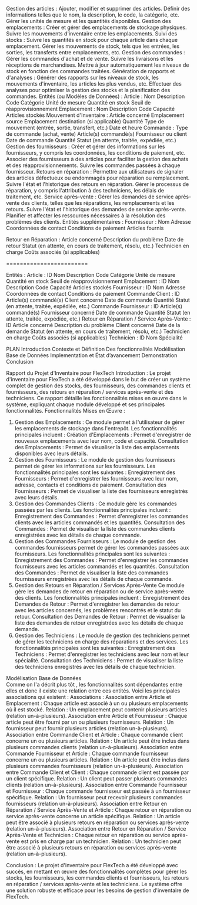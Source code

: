 

Gestion des articles :
Ajouter, modifier et supprimer des articles.
Définir des informations telles que le nom, la description, le code, la catégorie, etc.
Gérer les unités de mesure et les quantités disponibles.
Gestion des emplacements :
Créer et gérer des emplacements de stockage physiques.
Suivre les mouvements d'inventaire entre les emplacements.
Suivi des stocks :
Suivre les quantités en stock pour chaque article dans chaque emplacement.
Gérer les mouvements de stock, tels que les entrées, les sorties, les transferts entre emplacements, etc.
Gestion des commandes :
Gérer les commandes d'achat et de vente.
Suivre les livraisons et les réceptions de marchandises.
Mettre à jour automatiquement les niveaux de stock en fonction des commandes traitées.
Génération de rapports et d'analyses :
Générer des rapports sur les niveaux de stock, les mouvements d'inventaire, les articles les plus vendus, etc.
Effectuer des analyses pour optimiser la gestion des stocks et la planification des commandes.
Entités (ou Modèles de Données) :
Article :
Nom
Description
Code
Catégorie
Unité de mesure
Quantité en stock
Seuil de réapprovisionnement
Emplacement :
Nom
Description
Code
Capacité
Articles stockés
Mouvement d'Inventaire :
Article concerné
Emplacement source
Emplacement destination (si applicable)
Quantité
Type de mouvement (entrée, sortie, transfert, etc.)
Date et heure
Commande :
Type de commande (achat, vente)
Article(s) commandé(s)
Fournisseur ou client
Date de commande
Quantité
Statut (en attente, traitée, expédiée, etc.)
Gestion des fournisseurs :
Créer et gérer des informations sur les fournisseurs, y compris les coordonnées, les conditions de paiement, etc.
Associer des fournisseurs à des articles pour faciliter la gestion des achats et des réapprovisionnements.
Suivre les commandes passées à chaque fournisseur.
Retours en réparation :
Permettre aux utilisateurs de signaler des articles défectueux ou endommagés pour réparation ou remplacement.
Suivre l'état et l'historique des retours en réparation.
Gérer le processus de réparation, y compris l'attribution à des techniciens, les délais de traitement, etc.
Service après-vente :
Gérer les demandes de service après-vente des clients, telles que les réparations, les remplacements et les retours.
Suivre l'état et l'historique des demandes de service après-vente.
Planifier et affecter les ressources nécessaires à la résolution des problèmes des clients.
Entités supplémentaires :
Fournisseur :
Nom
Adresse
Coordonnées de contact
Conditions de paiement
Articles fournis


Retour en Réparation :
Article concerné
Description du problème
Date de retour
Statut (en attente, en cours de traitement, résolu, etc.)
Technicien en charge
Coûts associés (si applicables)









========================

Entités :
Article :
ID
Nom
Description
Code
Catégorie
Unité de mesure
Quantité en stock
Seuil de réapprovisionnement
Emplacement :
ID
Nom
Description
Code
Capacité
Articles stockés
Fournisseur :
ID
Nom
Adresse
Coordonnées de contact
Conditions de paiement
Commande Client :
ID
Article(s) commandé(s)
Client concerné
Date de commande
Quantité
Statut (en attente, traitée, expédiée, etc.)
Commande Fournisseur :
ID
Article(s) commandé(s)
Fournisseur concerné
Date de commande
Quantité
Statut (en attente, traitée, expédiée, etc.)
Retour en Réparation / Service Après-Vente :
ID
Article concerné
Description du problème
Client concerné
Date de la demande
Statut (en attente, en cours de traitement, résolu, etc.)
Technicien en charge
Coûts associés (si applicables)
Technicien :
ID
Nom
Spécialité

PLAN
Introduction
Contexte et Définition Des fonctionnalités
Modélisation Base de Données 
Implementation et État d’avancement
Demonstration
Conclusion




Rapport du Projet d'Inventaire pour FlexTech
Introduction :
Le projet d'inventaire pour FlexTech a été développé dans le but de créer un système complet de gestion des stocks, des fournisseurs, des commandes clients et fournisseurs, des retours en réparation / services après-vente et des techniciens. Ce rapport détaille les fonctionnalités mises en œuvre dans le système, expliquant chaque module développé et ses principales fonctionnalités.
Fonctionnalités Mises en Œuvre :
1. Gestion des Emplacements :
Ce module permet à l'utilisateur de gérer les emplacements de stockage dans l'entrepôt. Les fonctionnalités principales incluent :
Création d'Emplacements : Permet d'enregistrer de nouveaux emplacements avec leur nom, code et capacité.
Consultation des Emplacements : Permet de visualiser la liste des emplacements disponibles avec leurs détails.
2. Gestion des Fournisseurs :
Le module de gestion des fournisseurs permet de gérer les informations sur les fournisseurs. Les fonctionnalités principales sont les suivantes :
Enregistrement des Fournisseurs : Permet d'enregistrer les fournisseurs avec leur nom, adresse, contacts et conditions de paiement.
Consultation des Fournisseurs : Permet de visualiser la liste des fournisseurs enregistrés avec leurs détails.
3. Gestion des Commandes Clients :
Ce module gère les commandes passées par les clients. Les fonctionnalités principales incluent :
Enregistrement des Commandes : Permet d'enregistrer les commandes clients avec les articles commandés et les quantités.
Consultation des Commandes : Permet de visualiser la liste des commandes clients enregistrées avec les détails de chaque commande.
4. Gestion des Commandes Fournisseurs :
Le module de gestion des commandes fournisseurs permet de gérer les commandes passées aux fournisseurs. Les fonctionnalités principales sont les suivantes :
Enregistrement des Commandes : Permet d'enregistrer les commandes fournisseurs avec les articles commandés et les quantités.
Consultation des Commandes : Permet de visualiser la liste des commandes fournisseurs enregistrées avec les détails de chaque commande.
5. Gestion des Retours en Réparation / Services Après-Vente 
Ce module gère les demandes de retour en réparation ou de service après-vente des clients. Les fonctionnalités principales incluent :
Enregistrement des Demandes de Retour : Permet d'enregistrer les demandes de retour avec les articles concernés, les problèmes rencontrés et le statut du retour.
Consultation des Demandes de Retour : Permet de visualiser la liste des demandes de retour enregistrées avec les détails de chaque demande.
6. Gestion des Techniciens :
Le module de gestion des techniciens permet de gérer les techniciens en charge des réparations et des services. Les fonctionnalités principales sont les suivantes :
Enregistrement des Techniciens : Permet d'enregistrer les techniciens avec leur nom et leur spécialité.
Consultation des Techniciens : Permet de visualiser la liste des techniciens enregistrés avec les détails de chaque technicien.

Modélisation Base de Données  
Comme on l'a décrit plus tôt , les fonctionnalités sont dépendantes entre elles et donc il existe une relation entre ces entités.
Voici les principales associations qui existent : 
Associations :
Association entre Article et Emplacement :
Chaque article est associé à un ou plusieurs emplacements où il est stocké.
Relation : Un emplacement peut contenir plusieurs articles (relation un-à-plusieurs).
Association entre Article et Fournisseur :
Chaque article peut être fourni par un ou plusieurs fournisseurs.
Relation : Un fournisseur peut fournir plusieurs articles (relation un-à-plusieurs).
Association entre Commande Client et Article :
Chaque commande client concerne un ou plusieurs articles.
Relation : Un article peut être inclus dans plusieurs commandes clients (relation un-à-plusieurs).
Association entre Commande Fournisseur et Article :
Chaque commande fournisseur concerne un ou plusieurs articles.
Relation : Un article peut être inclus dans plusieurs commandes fournisseurs (relation un-à-plusieurs).
Association entre Commande Client et Client :
Chaque commande client est passée par un client spécifique.
Relation : Un client peut passer plusieurs commandes clients (relation un-à-plusieurs).
Association entre Commande Fournisseur et Fournisseur :
Chaque commande fournisseur est passée à un fournisseur spécifique.
Relation : Un fournisseur peut recevoir plusieurs commandes fournisseurs (relation un-à-plusieurs).
Association entre Retour en Réparation / Service Après-Vente et Article :
Chaque retour en réparation ou service après-vente concerne un article spécifique.
Relation : Un article peut être associé à plusieurs retours en réparation ou services après-vente (relation un-à-plusieurs).
Association entre Retour en Réparation / Service Après-Vente et Technicien :
Chaque retour en réparation ou service après-vente est pris en charge par un technicien.
Relation : Un technicien peut être associé à plusieurs retours en réparation ou services après-vente (relation un-à-plusieurs).



Conclusion :
Le projet d'inventaire pour FlexTech a été développé avec succès, en mettant en œuvre des fonctionnalités complètes pour gérer les stocks, les fournisseurs, les commandes clients et fournisseurs, les retours en réparation / services après-vente et les techniciens. Le système offre une solution robuste et efficace pour les besoins de gestion d'inventaire de FlexTech.







